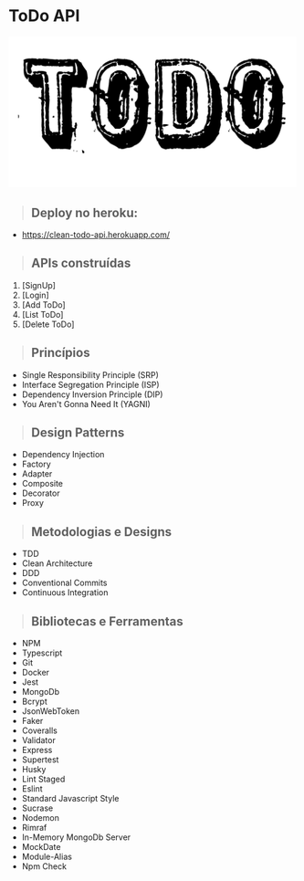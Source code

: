 # **ToDo API**

![alt text](./public/img/todo-logo.png "ToDo")

> ## Deploy no heroku:
* https://clean-todo-api.herokuapp.com/

> ## APIs construídas

1. [SignUp]
2. [Login]
3. [Add ToDo]
4. [List ToDo]
5. [Delete ToDo]

> ## Princípios

* Single Responsibility Principle (SRP)
* Interface Segregation Principle (ISP)
* Dependency Inversion Principle (DIP)
* You Aren't Gonna Need It (YAGNI)

> ## Design Patterns

* Dependency Injection
* Factory
* Adapter
* Composite
* Decorator
* Proxy

> ## Metodologias e Designs

* TDD
* Clean Architecture
* DDD
* Conventional Commits
* Continuous Integration

> ## Bibliotecas e Ferramentas

* NPM
* Typescript
* Git
* Docker
* Jest
* MongoDb
* Bcrypt
* JsonWebToken
* Faker
* Coveralls
* Validator
* Express
* Supertest
* Husky
* Lint Staged
* Eslint
* Standard Javascript Style
* Sucrase
* Nodemon
* Rimraf
* In-Memory MongoDb Server
* MockDate
* Module-Alias
* Npm Check 

